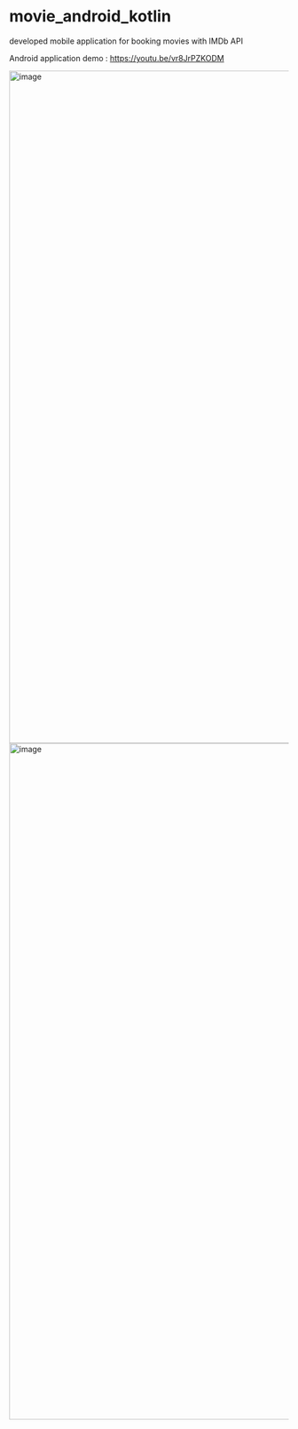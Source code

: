 # movie_android_kotlin
developed mobile application for booking movies with IMDb API

Android application demo : https://youtu.be/vr8JrPZKODM

<img width="1210" alt="image" src="https://user-images.githubusercontent.com/49167217/201529401-b1cffada-d4ab-4547-b0ea-914ebed8aa7e.png">
<img width="1217" alt="image" src="https://user-images.githubusercontent.com/49167217/201529416-59738fb2-b5b8-408c-9147-02c47e00f58d.png">
